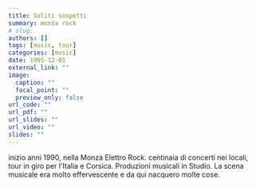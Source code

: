 ```yaml
---
title: Soliti sospetti
summary: monza rock
# slug: 
authors: []
tags: [music, tour]
categories: [music]
date: 1995-12-01
external_link: ""
image:
  caption: ""
  focal_point: ""
  preview_only: false
url_code: ""
url_pdf: ""
url_slides: ""
url_video: ""
slides: ""
---
```


inizio anni 1990, nella Monza Elettro Rock. centinaia di concerti nei locali, tour in giro per l'Italia e Corsica. Produzioni musicali in Studio.
La scena musicale era molto effervescente e da qui nacquero molte cose.
